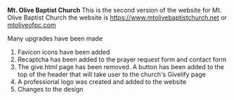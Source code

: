 **Mt. Olive Baptist Church**
This is the second version of the website for Mt. Olive Baptist Church
the website is https://www.mtolivebaptistchurch.net or [mtoliveofpc.com](http://mtoliveofpc.com/)

Many upgrades have been made

1. Favicon icons have been added
2. Recaptcha has been added to the prayer request form and contact form
3. The give.html page has been removed.  A button has been added to the top of the header that will take user to the church's Givelify page
4. A professional logo was created and added to the website
5. Changes to the design